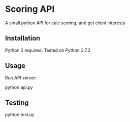 # Scoring API

A small python API for calc scoring, and get client interests

## Installation

Python 3 required.
Tested on Python 3.7.3

## Usage

Run API server:

python api.py

## Testing

python test.py
